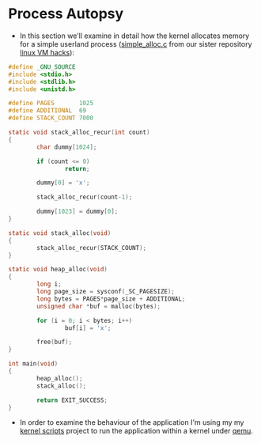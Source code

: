 # Process Autopsy

* In this section we'll examine in detail how the kernel allocates memory for a
  simple userland process ([simple_alloc.c][simple_alloc.c] from our sister
  repository [linux VM hacks][vm-hacks]):

```c
#define _GNU_SOURCE
#include <stdio.h>
#include <stdlib.h>
#include <unistd.h>

#define PAGES       1025
#define ADDITIONAL  69
#define STACK_COUNT 7000

static void stack_alloc_recur(int count)
{
        char dummy[1024];

        if (count <= 0)
                return;

        dummy[0] = 'x';

        stack_alloc_recur(count-1);

        dummy[1023] = dummy[0];
}

static void stack_alloc(void)
{
        stack_alloc_recur(STACK_COUNT);
}

static void heap_alloc(void)
{
        long i;
        long page_size = sysconf(_SC_PAGESIZE);
        long bytes = PAGES*page_size + ADDITIONAL;
        unsigned char *buf = malloc(bytes);

        for (i = 0; i < bytes; i++)
                buf[i] = 'x';

        free(buf);
}

int main(void)
{
        heap_alloc();
        stack_alloc();

        return EXIT_SUCCESS;
}
```

* In order to examine the behaviour of the application I'm using my my
  [kernel scripts][kernel-scripts] project to run the application within a
  kernel under [qemu][qemu].

[simple_alloc.c]:https://github.com/lorenzo-stoakes/linux-vm-hacks/blob/master/experiments/simple_alloc.c

[qemu]:http://wiki.qemu.org/Main_Page
[kernel-scripts]:https://github.com/lorenzo-stoakes/kernel-scripts
[vm-hacks]:https://github.com/lorenzo-stoakes/linux-vm-hacks
